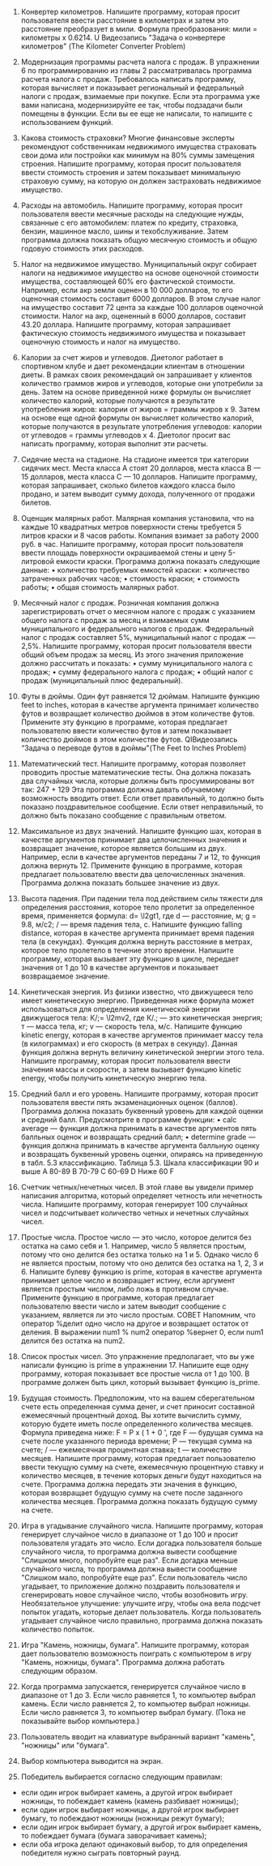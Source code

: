 1. Конвертер километров. Напишите программу, которая просит пользователя ввести расстояние в километрах и затем это расстояние преобразует в мили. Формула преобразования:
мили = километры х 0.6214.
U Видеозапись "Задача о конвертере километров" (The Kilometer Converter Problem)
2. Модернизация программы расчета налога с продаж. В упражнении 6 по программированию из главы 2 рассматривалась программа расчета налога с продаж. Требовалось написать программу, которая вычисляет и показывает региональный и федеральный налоги с продаж, взимаемые при покупке. Если эта программа уже вами написана, модернизируйте ее так, чтобы подзадачи были помещены в функции. Если вы ее еще не написали, то напишите с использованием функций.
3. Какова стоимость страховки? Многие финансовые эксперты рекомендуют собственникам недвижимого имущества страховать свои дома или постройки как минимум на 80% суммы замещения строения. Напишите программу, которая просит пользователя ввести стоимость строения и затем показывает минимальную страховую сумму, на которую он должен застраховать недвижимое имущество.
4. Расходы на автомобиль. Напишите программу, которая просит пользователя ввести месячные расходы на следующие нужды, связанные с его автомобилем: платеж по кредиту, страховка, бензин, машинное масло, шины и техобслуживание. Затем программа должна показать общую месячную стоимость и общую годовую стоимость этих расходов.
5. Налог на недвижимое имущество. Муниципальный округ собирает налоги на недвижимое имущество на основе оценочной стоимости имущества, составляющей 60% его фактической стоимости. Например, если акр земли оценен в 10 000 долларов, то его оценочная стоимость составит 6000 долларов. В этом случае налог на имущество составит 72 цента за каждые 100 долларов оценочной стоимости. Налог на акр, оцененный в 6000 долларов, составит 43.20 доллара. Напишите программу, которая запрашивает фактическую стоимость недвижимого имущества и показывает оценочную стоимость и налог на имущество.
6. Калории за счет жиров и углеводов. Диетолог работает в спортивном клубе и дает рекомендации клиентам в отношении диеты. В рамках своих рекомендаций он запрашивает у клиентов количество граммов жиров и углеводов, которые они употребили за день. Затем на основе приведенной ниже формулы он вычисляет количество калорий, которые получаются в результате употребления жиров:
калории от жиров = граммы жиров х 9.
Затем на основе еще одной формулы он вычисляет количество калорий, которые получаются в результате употребления углеводов:
калории от углеводов = граммы углеводов х 4.
Диетолог просит вас написать программу, которая выполнит эти расчеты.
7. Сидячие места на стадионе. На стадионе имеется три категории сидячих мест. Места класса А стоят 20 долларов, места класса В — 15 долларов, места класса С — 10 долларов. Напишите программу, которая запрашивает, сколько билетов каждого класса было продано, и затем выводит сумму дохода, полученного от продажи билетов.
8. Оценщик малярных работ. Малярная компания установила, что на каждые 10 квадратных метров поверхности стены требуется 5 литров краски и 8 часов работы. Компания взимает за работу 2000 руб. в час. Напишите программу, которая просит пользователя ввести площадь поверхности окрашиваемой стены и цену 5-литровой емкости краски. Программа должна показать следующие данные:
• количество требуемых емкостей краски:
• количество затраченных рабочих часов;
• стоимость краски;
• стоимость работы;
• общая стоимость малярных работ.
9. Месячный налог с продаж. Розничная компания должна зарегистрировать отчет о месячном налоге с продаж с указанием общего налога с продаж за месяц и взимаемых сумм муниципального и федерального налогов с продаж. Федеральный налог с продаж составляет 5%, муниципальный налог с продаж — 2,5%. Напишите программу, которая просит пользователя ввести общий объем продаж за месяц. Из этого значения приложение должно рассчитать и показать:
• сумму муниципального налога с продаж;
• сумму федерального налога с продаж;
• общий налог с продаж (муниципальный плюс федеральный).
10. Футы в дюймы. Один фут равняется 12 дюймам. Напишите функцию feet to inches, которая в качестве аргумента принимает количество футов и возвращает количество дюймов в этом количестве футов. Примените эту функцию в программе, которая предлагает пользователю ввести количество футов и затем показывает количество дюймов в этом количестве футов.
QIВидеозапись “Задача о переводе футов в дюймы"(The Feet to Inches Problem)
11. Математический тест. Напишите программу, которая позволяет проводить простые математические тесты. Она должна показать два случайных числа, которые должны быть просуммированы вот так:
247 + 129
Эта программа должна давать обучаемому возможность вводить ответ. Если ответ правильный, то должно быть показано поздравительное сообщение. Если ответ неправильный, то должно быть показано сообщение с правильным ответом.
12. Максимальное из двух значений. Напишите функцию шах, которая в качестве аргументов принимает два целочисленных значения и возвращает значение, которое является большим из двух. Например, если в качестве аргументов переданы 7 и 12, то функция должна вернуть 12. Примените функцию в программе, которая предлагает пользователю
ввести два целочисленных значения. Программа должна показать большее значение из
двух.
13. Высота падения. При падении тела под действием силы тяжести для определения расстояния, которое тело пролетит за определенное время, применяется формула:
d= \l2gt1,
где d — расстояние, м; g = 9.8, м/с2; / — время падения тела, с.
Напишите функцию falling distance, которая в качестве аргумента принимает время падения тела (в секундах). Функция должна вернуть расстояние в метрах, которое тело пролетело в течение этого времени. Напишите программу, которая вызывает эту функцию в цикле, передает значения от 1 до 10 в качестве аргументов и показывает возвращаемое значение.
14. Кинетическая энергия. Из физики известно, что движущееся тело имеет кинетическую энергию. Приведенная ниже формула может использоваться для определения кинетической энергии движущегося тела:
К/;= \l2mv2,
где К/.; — это кинетическая энергия; т — масса тела, кг; v — скорость тела, м/с.
Напишите функцию kinetic energy, которая в качестве аргументов принимает массу тела (в килограммах) и его скорость (в метрах в секунду). Данная функция должна вернуть величину кинетической энергии этого тела. Напишите программу, которая просит пользователя ввести значения массы и скорости, а затем вызывает функцию
kinetic energy, чтобы получить кинетическую энергию тела.
15. Средний балл и его уровень. Напишите программу, которая просит пользователя ввести пять экзаменационных оценок (баллов). Программа должна показать буквенный уровень для каждой оценки и средний балл. Предусмотрите в программе функции:
• calc average — функция должна принимать в качестве аргументов пять балльных оценок и возвращать средний балл;
• determine grade — функция должна принимать в качестве аргумента балльную оценку и возвращать буквенный уровень оценки, опираясь на приведенную в табл. 5.3 классификацию.
Таблица 5.3. Шкала классификации
90 и выше А 
80-89 В 
70-79 С 
60-69 D 
Ниже 60 F
16. Счетчик четных/нечетных чисел. В этой главе вы увидели пример написания алгоритма, который определяет четность или нечетность числа. Напишите программу, которая генерирует 100 случайных чисел и подсчитывает количество четных и нечетных случайных чисел.
17. Простые числа. Простое число — это число, которое делится без остатка на само себя и 1. Например, число 5 является простым, потому что оно делится без остатка только на 1 и 5. Однако число 6 не является простым, потому что оно делится без остатка на 1, 2, 3 и 6.
Напишите булеву функцию is prime, которая в качестве аргумента принимает целое число и возвращает истину, если аргумент является простым числом, либо ложь в противном случае. Примените функцию в программе, которая предлагает пользователю ввести число и затем выводит сообщение с указанием, является ли это число простым.
СОВЕТ
Напомним, что оператор %делит одно число на другое и возвращает остаток от деления. В выражении num1 % num2 оператор %вернет 0, если num1 делится без остатка на num2.
18. Список простых чисел. Это упражнение предполагает, что вы уже написали функцию is prime в упражнении 17. Напишите еще одну программу, которая показывает все простые числа от 1 до 100. В программе должен быть цикл, который вызывает функцию is_prime.

20. Будущая стоимость. Предположим, что на вашем сберегательном счете есть определенная сумма денег, и счет приносит составной ежемесячный процентный доход. Вы хотите вычислить сумму, которую будете иметь после определенного количества месяцев. Формула приведена ниже:
F = P x ( 1 + 0 ',
где F — будущая сумма на счете после указанного периода времени; Р — текущая сумма на счете; / — ежемесячная процентная ставка; t — количество месяцев.
Напишите программу, которая предлагает пользователю ввести текущую сумму на счете, ежемесячную процентную ставку и количество месяцев, в течение которых деньги будут находиться на счете. Программа должна передать эти значения в функцию, которая возвращает будущую сумму на счете после заданного количества месяцев. Программа должна показать будущую сумму на счете.

21. Игра в угадывание случайного числа. Напишите программу, которая генерирует случайное число в диапазоне от 1 до 100 и просит пользователя угадать это число. Если догадка пользователя больше случайного числа, то программа должна вывести сообщение "Слишком много, попробуйте еще раз". Если догадка меньше случайного числа, то программа должна вывести сообщение "Слишком мало, попробуйте еще раз". Если пользователь число угадывает, то приложение должно поздравить пользователя и сгенерировать новое случайное число, чтобы возобновить игру.
Необязательное улучшение: улучшите игру, чтобы она вела подсчет попыток угадать, которые делает пользователь. Когда пользователь угадывает случайное число правильно, программа должна показать количество попыток.
21. Игра "Камень, ножницы, бумага". Напишите программу, которая дает пользователю возможность поиграть с компьютером в игру "Камень, ножницы, бумага". Программа должна работать следующим образом.
1. Когда программа запускается, генерируется случайное число в диапазоне от 1 до 3. Если число равняется 1, то компьютер выбрал камень. Если число равняется 2, то компьютер выбрал ножницы. Если число равняется 3, то компьютер выбрал бумагу.
(Пока не показывайте выбор компьютера.)
2. Пользователь вводит на клавиатуре выбранный вариант "камень", "ножницы" или
"бумага".
3. Выбор компьютера выводится на экран.
4. Победитель выбирается согласно следующим правилам:
- если один игрок выбирает камень, а другой игрок выбирает ножницы, то побеждает камень (камень разбивает ножницы);
- если один игрок выбирает ножницы, а другой игрок выбирает бумагу, то побеждают ножницы (ножницы режут бумагу);
- если один игрок выбирает бумагу, а другой игрок выбирает камень, то побеждает бумага (бумага заворачивает камень);
- если оба игрока делают одинаковый выбор, то для определения победителя нужно сыграть повторный раунд.
